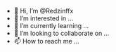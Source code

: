 - 👋 Hi, I’m @Redzinffx
- 👀 I’m interested in ...
- 🌱 I’m currently learning ...
- 💞️ I’m looking to collaborate on ...
- 📫 How to reach me ...

<!---
Redzinffx/Redzinffx is a ✨ special ✨ repository because its `README.md` (this file) appears on your GitHub profile.
You can click the Preview link to take a look at your changes.
--->
